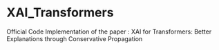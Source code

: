# XAI_Transformers
Official Code Implementation of the paper : XAI for Transformers: Better Explanations through Conservative Propagation
